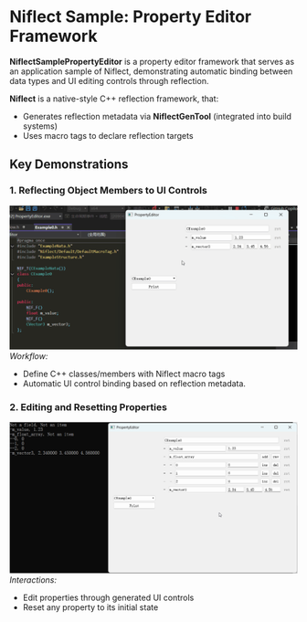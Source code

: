 # Niflect Sample: Property Editor Framework

**NiflectSamplePropertyEditor** is a property editor framework that serves as an application sample of Niflect, demonstrating automatic binding between data types and UI editing controls through reflection.

**Niflect** is a native-style C++ reflection framework, that:

- Generates reflection metadata via **NiflectGenTool** (integrated into build systems)
- Uses macro tags to declare reflection targets

## Key Demonstrations

### 1. Reflecting Object Members to UI Controls

![Basic_Reflection](../Basic_Reflection.gif)
*Workflow:*

- Define C++ classes/members with Niflect macro tags
- Automatic UI control binding based on reflection metadata.

### 2. Editing and Resetting Properties

![Edit_Reset_Print](../Edit_Reset_Print.gif)
*Interactions:*

- Edit properties through generated UI controls
- Reset any property to its initial state

